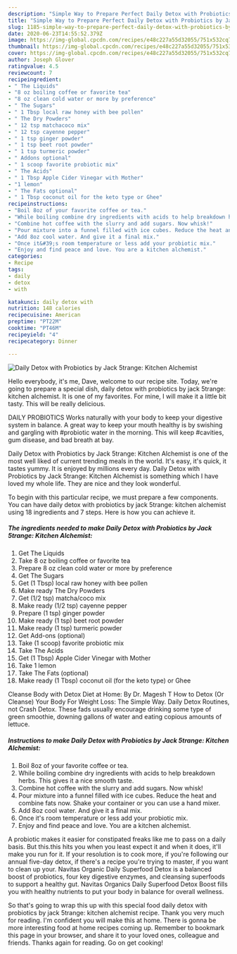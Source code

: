 ```yaml
---
description: "Simple Way to Prepare Perfect Daily Detox with Probiotics by Jack 5trange: Kitchen Alchemist"
title: "Simple Way to Prepare Perfect Daily Detox with Probiotics by Jack 5trange: Kitchen Alchemist"
slug: 1185-simple-way-to-prepare-perfect-daily-detox-with-probiotics-by-jack-5trange-kitchen-alchemist
date: 2020-06-23T14:55:52.379Z
image: https://img-global.cpcdn.com/recipes/e48c227a55d32055/751x532cq70/daily-detox-with-probiotics-by-jack-5trange-kitchen-alchemist-recipe-main-photo.jpg
thumbnail: https://img-global.cpcdn.com/recipes/e48c227a55d32055/751x532cq70/daily-detox-with-probiotics-by-jack-5trange-kitchen-alchemist-recipe-main-photo.jpg
cover: https://img-global.cpcdn.com/recipes/e48c227a55d32055/751x532cq70/daily-detox-with-probiotics-by-jack-5trange-kitchen-alchemist-recipe-main-photo.jpg
author: Joseph Glover
ratingvalue: 4.5
reviewcount: 7
recipeingredient:
- " The Liquids"
- "8 oz boiling coffee or favorite tea"
- "8 oz clean cold water or more by preference"
- " The Sugars"
- " 1 Tbsp local raw honey with bee pollen"
- " The Dry Powders"
- " 12 tsp matchacoco mix"
- " 12 tsp cayenne pepper"
- " 1 tsp ginger powder"
- " 1 tsp beet root powder"
- " 1 tsp turmeric powder"
- " Addons optional"
- " 1 scoop favorite probiotic mix"
- " The Acids"
- " 1 Tbsp Apple Cider Vinegar with Mother"
- "1 lemon"
- " The Fats optional"
- " 1 Tbsp coconut oil for the keto type or Ghee"
recipeinstructions:
- "Boil 8oz of your favorite coffee or tea."
- "While boiling combine dry ingredients with acids to help breakdown herbs. This gives it a nice smooth taste."
- "Combine hot coffee with the slurry and add sugars. Now whisk!"
- "Pour mixture into a funnel filled with ice cubes. Reduce the heat and combine fats now. Shake your container or you can use a hand mixer."
- "Add 8oz cool water. And give it a final mix."
- "Once it&#39;s room temperature or less add your probiotic mix."
- "Enjoy and find peace and love. You are a kitchen alchemist."
categories:
- Recipe
tags:
- daily
- detox
- with

katakunci: daily detox with 
nutrition: 148 calories
recipecuisine: American
preptime: "PT22M"
cooktime: "PT46M"
recipeyield: "4"
recipecategory: Dinner

---
```



![Daily Detox with Probiotics by Jack 5trange: Kitchen Alchemist](https://img-global.cpcdn.com/recipes/e48c227a55d32055/751x532cq70/daily-detox-with-probiotics-by-jack-5trange-kitchen-alchemist-recipe-main-photo.jpg)

Hello everybody, it's me, Dave, welcome to our recipe site. Today, we're going to prepare a special dish, daily detox with probiotics by jack 5trange: kitchen alchemist. It is one of my favorites. For mine, I will make it a little bit tasty. This will be really delicious.

DAILY PROBIOTICS Works naturally with your body to keep your digestive system in balance. A great way to keep your mouth healthy is by swishing and gargling with #probiotic water in the morning. This will keep #cavities, gum disease, and bad breath at bay.

Daily Detox with Probiotics by Jack 5trange: Kitchen Alchemist is one of the most well liked of current trending meals in the world. It's easy, it's quick, it tastes yummy. It is enjoyed by millions every day. Daily Detox with Probiotics by Jack 5trange: Kitchen Alchemist is something which I have loved my whole life. They are nice and they look wonderful.


To begin with this particular recipe, we must prepare a few components. You can have daily detox with probiotics by jack 5trange: kitchen alchemist using 18 ingredients and 7 steps. Here is how you can achieve it.

<!--inarticleads1-->

##### The ingredients needed to make Daily Detox with Probiotics by Jack 5trange: Kitchen Alchemist:

1. Get  The Liquids
1. Take 8 oz boiling coffee or favorite tea
1. Prepare 8 oz clean cold water or more by preference
1. Get  The Sugars
1. Get  (1 Tbsp) local raw honey with bee pollen
1. Make ready  The Dry Powders
1. Get  (1/2 tsp) matcha/coco mix
1. Make ready  (1/2 tsp) cayenne pepper
1. Prepare  (1 tsp) ginger powder
1. Make ready  (1 tsp) beet root powder
1. Make ready  (1 tsp) turmeric powder
1. Get  Add-ons (optional)
1. Take  (1 scoop) favorite probiotic mix
1. Take  The Acids
1. Get  (1 Tbsp) Apple Cider Vinegar with Mother
1. Take 1 lemon
1. Take  The Fats (optional)
1. Make ready  (1 Tbsp) coconut oil (for the keto type) or Ghee


Cleanse Body with Detox Diet at Home: By Dr. Magesh T How to Detox (Or Cleanse) Your Body For Weight Loss: The Simple Way. Daily Detox Routines, not Crash Detox. These fads usually encourage drinking some type of green smoothie, downing gallons of water and eating copious amounts of lettuce. 

<!--inarticleads2-->

##### Instructions to make Daily Detox with Probiotics by Jack 5trange: Kitchen Alchemist:

1. Boil 8oz of your favorite coffee or tea.
1. While boiling combine dry ingredients with acids to help breakdown herbs. This gives it a nice smooth taste.
1. Combine hot coffee with the slurry and add sugars. Now whisk!
1. Pour mixture into a funnel filled with ice cubes. Reduce the heat and combine fats now. Shake your container or you can use a hand mixer.
1. Add 8oz cool water. And give it a final mix.
1. Once it&#39;s room temperature or less add your probiotic mix.
1. Enjoy and find peace and love. You are a kitchen alchemist.


A probiotic makes it easier for constipated freaks like me to pass on a daily basis. But this.this hits you when you least expect it and when it does, it&#39;ll make you run for it. If your resolution is to cook more, if you&#39;re following our annual five-day detox, if there&#39;s a recipe you&#39;re trying to master, if you want to clean up your. Navitas Organic Daily Superfood Detox is a balanced boost of probiotics, four key digestive enzymes, and cleansing superfoods to support a healthy gut. Navitas Organics Daily Superfood Detox Boost fills you with healthy nutrients to put your body in balance for overall wellness. 

So that's going to wrap this up with this special food daily detox with probiotics by jack 5trange: kitchen alchemist recipe. Thank you very much for reading. I'm confident you will make this at home. There is gonna be more interesting food at home recipes coming up. Remember to bookmark this page in your browser, and share it to your loved ones, colleague and friends. Thanks again for reading. Go on get cooking!

